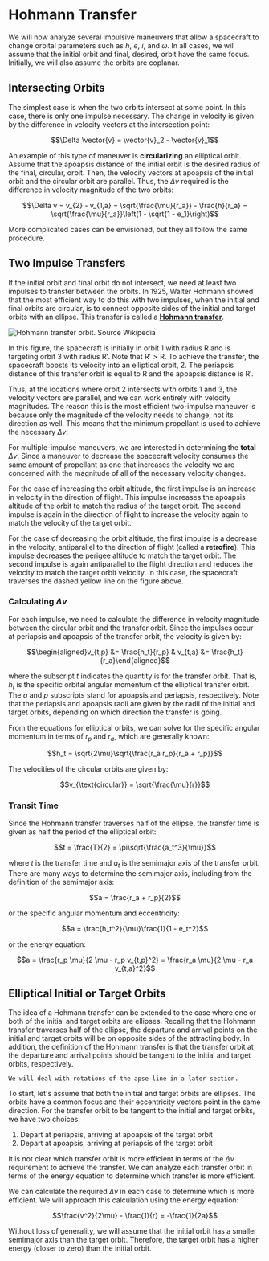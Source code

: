 # Hohmann Transfer

We will now analyze several impulsive maneuvers that allow a spacecraft to change orbital parameters such as $h$, $e$, $i$, and $\omega$. In all cases, we will assume that the initial orbit and final, desired, orbit have the same focus. Initially, we will also assume the orbits are coplanar.

## Intersecting Orbits

The simplest case is when the two orbits intersect at some point. In this case, there is only one impulse necessary. The change in velocity is given by the difference in velocity vectors at the intersection point:

$$\Delta \vector{v} = \vector{v}_2 - \vector{v}_1$$

An example of this type of maneuver is **circularizing** an elliptical orbit. Assume that the apoapsis distance of the initial orbit is the desired radius of the final, circular, orbit. Then, the velocity vectors at apoapsis of the initial orbit and the circular orbit are parallel. Thus, the $\Delta v$ required is the difference in velocity magnitude of the two orbits:

$$\Delta v = v_{2} - v_{1,a} = \sqrt{\frac{\mu}{r_a}} - \frac{h}{r_a} = \sqrt{\frac{\mu}{r_a}}\left(1 - \sqrt{1 - e_1}\right)$$

More complicated cases can be envisioned, but they all follow the same procedure.

## Two Impulse Transfers

If the initial orbit and final orbit do not intersect, we need at least two impulses to transfer between the orbits. In 1925, Walter Hohmann showed that the most efficient way to do this with two impulses, when the initial and final orbits are circular, is to connect opposite sides of the initial and target orbits with an ellipse. This transfer is called a [**Hohmann transfer**](https://en.wikipedia.org/wiki/Hohmann_transfer_orbit).

![Hohmann transfer orbit. Source [Wikipedia](https://en.wikipedia.org/wiki/File:Hohmann_transfer_orbit.svg)](../images/hohmann-transfer-orbit.svg)

In this figure, the spacecraft is initially in orbit 1 with radius $\mathsf{R}$ and is targeting orbit 3 with radius $\mathsf{R}'$. Note that $\mathsf{R}' > \mathsf{R}$. To achieve the transfer, the spacecraft boosts its velocity into an elliptical orbit, 2. The periapsis distance of this transfer orbit is equal to $\mathsf{R}$ and the apoapsis distance is $\mathsf{R}'$.

Thus, at the locations where orbit 2 intersects with orbits 1 and 3, the velocity vectors are parallel, and we can work entirely with velocity magnitudes. The reason this is the most efficient two-impulse maneuver is because only the magnitude of the velocity needs to change, not its direction as well. This means that the minimum propellant is used to achieve the necessary $\Delta v$.

For multiple-impulse maneuvers, we are interested in determining the **total** $\Delta v$. Since a maneuver to decrease the spacecraft velocity consumes the same amount of propellant as one that increases the velocity we are concerned with the magnitude of all of the necessary velocity changes.

For the case of increasing the orbit altitude, the first impulse is an increase in velocity in the direction of flight. This impulse increases the apoapsis altitude of the orbit to match the radius of the target orbit. The second impulse is again in the direction of flight to increase the velocity again to match the velocity of the target orbit.

For the case of decreasing the orbit altitude, the first impulse is a decrease in the velocity, antiparallel to the direction of flight (called a **retrofire**). This impulse decreases the perigee altitude to match the target orbit. The second impulse is again antiparallel to the flight direction and reduces the velocity to match the target orbit velocity. In this case, the spacecraft traverses the dashed yellow line on the figure above.

### Calculating $\Delta v$

For each impulse, we need to calculate the difference in velocity magnitude between the circular orbit and the transfer orbit. Since the impulses occur at periapsis and apoapsis of the transfer orbit, the velocity is given by:

$$\begin{aligned}v_{t,p} &= \frac{h_t}{r_p} & v_{t,a} &= \frac{h_t}{r_a}\end{aligned}$$

where the subscript $t$ indicates the quantity is for the transfer orbit. That is, $h_t$ is the specific orbital angular momentum of the elliptical transfer orbit. The $a$ and $p$ subscripts stand for apoapsis and periapsis, respectively. Note that the periapsis and apoapsis radii are given by the radii of the initial and target orbits, depending on which direction the transfer is going.

From the equations for elliptical orbits, we can solve for the specific angular momentum in terms of $r_p$ and $r_a$, which are generally known:

$$h_t = \sqrt{2\mu}\sqrt{\frac{r_a r_p}{r_a + r_p}}$$

The velocities of the circular orbits are given by:

$$v_{\text{circular}} = \sqrt{\frac{\mu}{r}}$$

### Transit Time

Since the Hohmann transfer traverses half of the ellipse, the transfer time is given as half the period of the elliptical orbit:

$$t = \frac{T}{2} = \pi\sqrt{\frac{a_t^3}{\mu}}$$

where $t$ is the transfer time and $a_t$ is the semimajor axis of the transfer orbit. There are many ways to determine the semimajor axis, including from the definition of the semimajor axis:

$$a = \frac{r_a + r_p}{2}$$

or the specific angular momentum and eccentricity:

$$a = \frac{h_t^2}{\mu}\frac{1}{1 - e_t^2}$$

or the energy equation:

$$a = \frac{r_p \mu}{2 \mu - r_p v_{t,p}^2} = \frac{r_a \mu}{2 \mu - r_a v_{t,a}^2}$$

## Elliptical Initial or Target Orbits

The idea of a Hohmann transfer can be extended to the case where one or both of the initial and target orbits are ellipses. Recalling that the Hohmann transfer traverses half of the ellipse, the departure and arrival points on the initial and target orbits will be on opposite sides of the attracting body. In addition, the definition of the Hohmann transfer is that the transfer orbit at the departure and arrival points should be tangent to the initial and target orbits, respectively.

```{margin}
We will deal with rotations of the apse line in a later section.
```

To start, let's assume that both the initial and target orbits are ellipses. The orbits have a common focus and their eccentricity vectors point in the same direction. For the transfer orbit to be tangent to the initial and target orbits, we have two choices:

1. Depart at periapsis, arriving at apoapsis of the target orbit
2. Depart at apoapsis, arriving at periapsis of the target orbit

It is not clear which transfer orbit is more efficient in terms of the $\Delta v$ requirement to achieve the transfer. We can analyze each transfer orbit in terms of the energy equation to determine which transfer is more efficient.

We can calculate the required $\Delta v$ in each case to determine which is more efficient. We will approach this calculation using the energy equation:

$$\frac{v^2}{2\mu} - \frac{1}{r} = -\frac{1}{2a}$$

Without loss of generality, we will assume that the initial orbit has a smaller semimajor axis than the target orbit. Therefore, the target orbit has a higher energy (closer to zero) than the initial orbit.

<!-- Let the subscripts $A$, $B$, and $t$ denote the initial, target, and transfer orbits, respectively. In addition, let the subscripts $a$ and $p$ denote apoapsis and periapsis of the initial and target orbits.

The $\Delta v$ for the first case is given by:

$$\Delta v_1 = \Delta v_{A\rightarrow t} + \Delta v_{t\rightarrow B}$$

where the two $\Delta v$ terms are given by:

$$\begin{aligned}\Delta v_{A\rightarrow t} &= v_{t,p} - v_{A,p} = \frac{h_t}{r_{A,p}} - \frac{h_A}{r_{A,p}} & \Delta v_{t\rightarrow B} &= v_{B,a} - v_{t,a} = \frac{h_B}{r_{B,a}} - \frac{h_t}{r_{B,a}}\end{aligned}$$

The specific angular momentum terms are given by:

$$\begin{aligned}h_A &= \sqrt{2 \mu}\sqrt{\frac{r_{A,p}r_{A,a}}{r_{A,a} + r_{A,p}}} & h_B &= \sqrt{2 \mu}\sqrt{\frac{r_{B,p}r_{B,a}}{r_{B,a} + r_{B,p}}} & h_t &= \sqrt{2 \mu}\sqrt{\frac{r_{A,p}r_{B,a}}{r_{B,a} + r_{A,p}}}\end{aligned}$$

The $\Delta v$ for the second case is given by:

$$\Delta v_2 = \Delta v_{A\rightarrow t} + \Delta v_{t\rightarrow B}$$

where the two $\Delta v$ terms are given by:

$$\begin{aligned}\Delta v_{A\rightarrow t} &= v_{t,p} - v_{A,a} = \frac{h_t}{r_{A,a}} - \frac{h_A}{r_{A,a}} & \Delta v_{t\rightarrow B} &= v_{B,p} - v_{t,a} = \frac{h_B}{r_{B,p}} - \frac{h_t}{r_{B,p}}\end{aligned}$$

The specific angular momentum terms for $A$ and $B$ are the same; the transfer orbit specific angular momentum is:

$$h_t = \sqrt{2 \mu}\sqrt{\frac{r_{A,a}r_{B,p}}{r_{B,p} + r_{A,a}}}$$

Conveniently, if we take the ratio $\Delta v_2 / \Delta v_1$, the $\sqrt{2\mu}$ term cancels out and the result is only dependent on the ratios $r_{A,a}/r_{A,p}$, $r_{B,a}/r_{B,p}$, and $r_{B,p}/r_{A,p}$. -->
